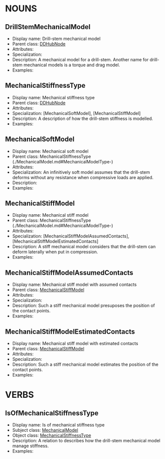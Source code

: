 # NOUNS
## DrillStemMechanicalModel <!-- NOUN -->
- Display name: Drill-stem mechanical model
- Parent class: [DDHubNode](./DrillingDataSemantics.md#DDHubNode-)
- Attributes:
- Specialization: 
- Description: A mechanical model for a drill-stem. Another name for drill-stem mechanical models is a torque and drag model.
- Examples:
## MechanicalStiffnessType <!-- NOUN -->
- Display name: Mechanical stiffness type
- Parent class: [DDHubNode](./DrillingDataSemantics.md#DDHubNode-)
- Attributes:
- Specialization: [MechanicalSoftModel], [MechanicalStiffModel]
- Description: A description of how the drill-stem stiffness is modelled.
- Examples:
## MechanicalSoftModel <!-- NOUN -->
- Display name: Mechanical soft model
- Parent class: MechanicalStiffnessType (./MechanicalModel.md#MechanicalModelType-)
- Attributes:
- Specialization: An infinitively soft model assumes that the drill-stem deforms without any resistance when compressive loads are applied.
- Description: 
- Examples:
## MechanicalStiffModel <!-- NOUN -->
- Display name: Mechanical stiff model
- Parent class: MechanicalStiffnessType (./MechanicalModel.md#MechanicalModelType-)
- Attributes:
- Specialization: [MechanicalStiffModelAssumedContacts],[MechanicalStiffModelEstimatedContacts]
- Description: A stiff mechanical model considers that the drill-stem can deform laterally when put in compression.
- Examples:
## MechanicalStiffModelAssumedContacts<!-- NOUN -->
- Display name: Mechanical stiff model with assumed contacts
- Parent class: [MechanicalStiffModel](./echanicalModel.md#MechanicalStiffModel-)
- Attributes:
- Specialization:
- Description: Such a stiff mechanical model presuposes the position of the contact points.
- Examples:
## MechanicalStiffModelEstimatedContacts<!-- NOUN -->
- Display name: Mechanical stiff model with estimated contacts
- Parent class: [MechanicalStiffModel](./MechanicalModel.md#MechanicalStiffModel-)
- Attributes:
- Specialization:
- Description: Such a stiff mechanical model estimates the position of the contact points.
- Examples:


# VERBS
## IsOfMechanicalStiffnessType <!-- VERB -->
- Display name: Is of mechanical stiffness type
- Subject class: [MechanicalModel](./MechanicalModel.md#MechanicalModel-)
- Object class: [MechanicalStiffnessType](./MechanicalModel.md#MechanicalStiffModel-)
- Description: A relation to describes how the drill-stem mechanical model manage stiffness.
- Examples: 

